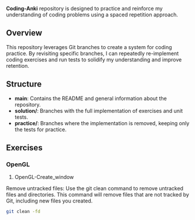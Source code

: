 **Coding-Anki** repository is designed to practice and reinforce my understanding of coding problems using a spaced repetition approach.

## Overview
This repository leverages Git branches to create a system for coding practice. By revisiting specific branches, I can repeatedly re-implement coding exercises and run tests to solidify my understanding and improve retention.

## Structure

- **main**: Contains the README and general information about the repository.
- **solution/**: Branches with the full implementation of exercises and unit tests.
- **practice/**: Branches where the implementation is removed, keeping only the tests for practice.

## Exercises
### OpenGL
1. OpenGL-Create_window

Remove untracked files: Use the git clean command to remove untracked files and directories. This command will remove files that are not tracked by Git, including new files you created.
```bash
git clean -fd
```
